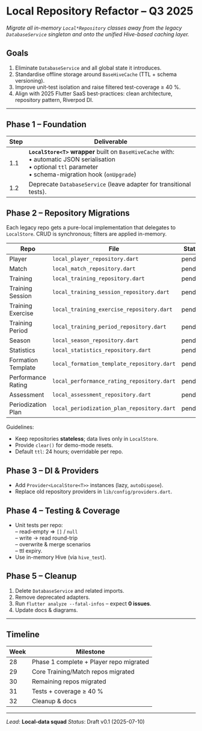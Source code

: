 # Local Repository Refactor – Q3 2025

_Migrate all in-memory `Local*Repository` classes away from the legacy `DatabaseService` singleton and onto the unified Hive-based caching layer._

## Goals
1. Eliminate `DatabaseService` and all global state it introduces.
2. Standardise offline storage around `BaseHiveCache` (TTL + schema versioning).
3. Improve unit-test isolation and raise filtered test-coverage ≥ 40 %.
4. Align with 2025 Flutter SaaS best-practices: clean architecture, repository pattern, Riverpod DI.

---

## Phase 1 – Foundation
| Step | Deliverable |
|---|---|
| 1.1 | **`LocalStore<T>` wrapper** built on `BaseHiveCache` with:<br>• automatic JSON serialisation<br>• optional `ttl` parameter<br>• schema-migration hook (`onUpgrade`) |
| 1.2 | Deprecate `DatabaseService` (leave adapter for transitional tests). |

## Phase 2 – Repository Migrations
Each legacy repo gets a pure-local implementation that delegates to `LocalStore`. CRUD is synchronous; filters are applied in-memory.

| Repo | File | Status |
|------|------|--------|
| Player | `local_player_repository.dart` | pending |
| Match | `local_match_repository.dart` | pending |
| Training | `local_training_repository.dart` | pending |
| Training Session | `local_training_session_repository.dart` | pending |
| Training Exercise | `local_training_exercise_repository.dart` | pending |
| Training Period | `local_training_period_repository.dart` | pending |
| Season | `local_season_repository.dart` | pending |
| Statistics | `local_statistics_repository.dart` | pending |
| Formation Template | `local_formation_template_repository.dart` | pending |
| Performance Rating | `local_performance_rating_repository.dart` | pending |
| Assessment | `local_assessment_repository.dart` | pending |
| Periodization Plan | `local_periodization_plan_repository.dart` | pending |

Guidelines:
* Keep repositories **stateless**; data lives only in `LocalStore`.
* Provide `clear()` for demo-mode resets.
* Default `ttl`: 24 hours; overridable per repo.

## Phase 3 – DI & Providers
* Add `Provider<LocalStore<T>>` instances (lazy, `autoDispose`).
* Replace old repository providers in `lib/config/providers.dart`.

## Phase 4 – Testing & Coverage
* Unit tests per repo:<br>  – read-empty ⇒ `[]` / `null`<br>  – write → read round-trip<br>  – overwrite & merge scenarios<br>  – ttl expiry.
* Use in-memory Hive (via `hive_test`).

## Phase 5 – Cleanup
1. Delete `DatabaseService` and related imports.
2. Remove deprecated adapters.
3. Run `flutter analyze --fatal-infos` – expect **0 issues**.
4. Update docs & diagrams.

---

## Timeline
| Week | Milestone |
|---|---|
| 28 | Phase 1 complete + Player repo migrated |
| 29 | Core Training/Match repos migrated |
| 30 | Remaining repos migrated |
| 31 | Tests + coverage ≥ 40 % |
| 32 | Cleanup & docs |

---

_Lead_: **Local-data squad**
_Status_: Draft v0.1 (2025-07-10)

